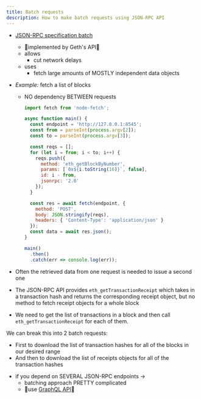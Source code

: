 ```yaml
---
title: Batch requests
description: How to make batch requests using JSON-RPC API
---
```


* [JSON-RPC specification batch](https://www.jsonrpc.org/specification#batch)
  * 👀implemented by Geth's API👀
  * allows
    * cut network delays
  * uses
    * fetch large amounts of MOSTLY independent data objects

* _Example:_ fetch a list of blocks
  * NO dependency BETWEEN requests
      ```js
      import fetch from 'node-fetch';
    
      async function main() {
        const endpoint = 'http://127.0.0.1:8545';
        const from = parseInt(process.argv[2]);
        const to = parseInt(process.argv[3]);
    
        const reqs = [];
        for (let i = from; i < to; i++) {
          reqs.push({
            method: 'eth_getBlockByNumber',
            params: [`0x${i.toString(16)}`, false],
            id: i - from,
            jsonrpc: '2.0'
          });
        }
    
        const res = await fetch(endpoint, {
          method: 'POST',
          body: JSON.stringify(reqs),
          headers: { 'Content-Type': 'application/json' }
        });
        const data = await res.json();
      }
    
      main()
        .then()
        .catch(err => console.log(err));
      ```

* Often the retrieved data from one request is needed to issue a second one
* The JSON-RPC API provides `eth_getTransactionReceipt` which takes in a transaction hash and returns the corresponding receipt object, but no method to fetch receipt objects for a whole block
* We need to get the list of transactions in a block and then call `eth_getTransactionReceipt` for each of them.

We can break this into 2 batch requests:

- First to download the list of transaction hashes for all of the blocks in our desired range
- And then to download the list of receipts objects for all of the transaction hashes

* if you depend on SEVERAL JSON-RPC endpoints ->
  * batching approach PRETTY complicated
  * 👀use [GraphQL API](/docs/interacting-with-geth/rpc/graphql)👀
